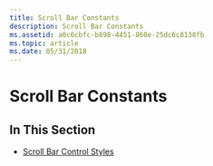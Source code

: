 ```yaml
---
title: Scroll Bar Constants
description: Scroll Bar Constants
ms.assetid: a0c6cbfc-b898-4451-860e-25dc6c8138fb
ms.topic: article
ms.date: 05/31/2018
---
```


# Scroll Bar Constants

## In This Section

-   [Scroll Bar Control Styles](scroll-bar-control-styles.md)

 

 




